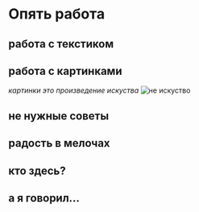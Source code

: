 # Опять работа

## работа с текстиком

## работа с картинками

*картинки это произведение искуства* ![не искуство](image.png)

## не нужные советы

## радость в мелочах

## кто здесь?

## а я говорил...